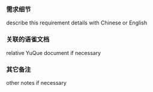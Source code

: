 
### 需求细节

describe this requirement details with Chinese or English



### 关联的语雀文档

relative YuQue document if necessary



### 其它备注
other notes if necessary

